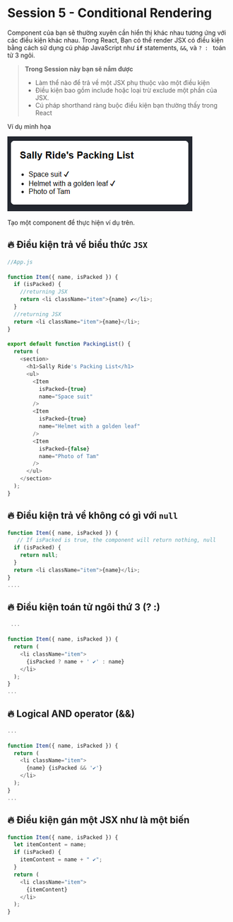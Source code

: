 # Session 5 - Conditional Rendering

Component của bạn sẽ thường xuyên cần hiển thị khác nhau tương ứng với các điều kiện khác nhau. Trong React, Bạn có thể render JSX có điều kiện bằng cách sử dụng cú pháp JavaScript như **`if`** statements, `&&`, và  `? : ` toán tử 3 ngôi.


> **Trong Session này bạn sẽ nắm được**
> - Làm thể nào để trả về một JSX phụ thuộc vào một điều kiện
> - Điều kiện bao gồm include hoặc loại trừ exclude một phần của JSX.
> - Cú pháp shorthand ràng buộc điều kiện bạn thường thấy trong React

Ví dụ minh họa

![conditionally](conditional-rendering.png)

Tạo một component để thực hiện ví dụ trên.

## 🔥 Điều kiện trả về biểu thức `JSX`

```js
//App.js

function Item({ name, isPacked }) {
  if (isPacked) {
    //returning JSX
    return <li className="item">{name} ✔</li>;
  }
  //returning JSX
  return <li className="item">{name}</li>;
}

export default function PackingList() {
  return (
    <section>
      <h1>Sally Ride's Packing List</h1>
      <ul>
        <Item 
          isPacked={true} 
          name="Space suit" 
        />
        <Item 
          isPacked={true} 
          name="Helmet with a golden leaf" 
        />
        <Item 
          isPacked={false} 
          name="Photo of Tam" 
        />
      </ul>
    </section>
  );
}


```

## 🔥 Điều kiện trả về không có gì với `null`

```js
function Item({ name, isPacked }) {
   // If isPacked is true, the component will return nothing, null
  if (isPacked) {
    return null;
  }
  return <li className="item">{name}</li>;
}
....

```

## 🔥 Điều kiện toán tử ngôi thứ 3 (? :)

```js
 ...

function Item({ name, isPacked }) {
  return (
    <li className="item">
      {isPacked ? name + ' ✔' : name}
    </li>
  );
}
...
```

## 🔥 Logical AND operator (&&)

```js
...

function Item({ name, isPacked }) {
  return (
    <li className="item">
      {name} {isPacked && '✔'}
    </li>
  );
}
...

```

## 🔥 Điều kiện gán một JSX như là một biến

```js
function Item({ name, isPacked }) {
  let itemContent = name;
  if (isPacked) {
    itemContent = name + " ✔";
  }
  return (
    <li className="item">
      {itemContent}
    </li>
  );
}

```